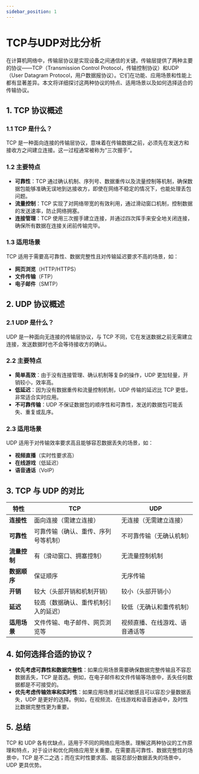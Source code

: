 ```yaml
---
sidebar_position: 1
---
```


# TCP与UDP对比分析

在计算机网络中，传输层协议是实现设备之间通信的关键。传输层提供了两种主要的协议——TCP（Transmission Control Protocol，传输控制协议）和UDP（User Datagram Protocol，用户数据报协议）。它们在功能、应用场景和性能上都有显著差异。本文将详细探讨这两种协议的特点、适用场景以及如何选择适合的传输协议。

## 1. TCP 协议概述

### 1.1 TCP 是什么？
TCP 是一种面向连接的传输层协议，意味着在传输数据之前，必须先在发送方和接收方之间建立连接。这一过程通常被称为“三次握手”。

### 1.2 主要特点
- **可靠性**：TCP 通过确认机制、序列号、数据重传以及流量控制等机制，确保数据包能够准确无误地到达接收方，即使在网络不稳定的情况下，也能处理丢包问题。
- **流量控制**：TCP 实现了对网络带宽的有效利用，通过滑动窗口机制，控制数据的发送速率，防止网络拥塞。
- **连接管理**：TCP 使用三次握手建立连接，并通过四次挥手来安全地关闭连接，确保所有数据在连接关闭前传输完毕。

### 1.3 适用场景
TCP 适用于需要高可靠性、数据完整性且对传输延迟要求不高的场景，如：
- **网页浏览**（HTTP/HTTPS）
- **文件传输**（FTP）
- **电子邮件**（SMTP）

## 2. UDP 协议概述

### 2.1 UDP 是什么？
UDP 是一种面向无连接的传输层协议，与 TCP 不同，它在发送数据之前无需建立连接，发送数据时也不会等待接收方的确认。

### 2.2 主要特点
- **简单高效**：由于没有连接管理、确认机制等复杂的操作，UDP 更加轻量，开销较小，效率高。
- **低延迟**：因为没有数据重传和流量控制机制，UDP 传输的延迟比 TCP 更低，非常适合实时应用。
- **不可靠传输**：UDP 不保证数据包的顺序性和可靠性，发送的数据包可能丢失、重复或乱序。

### 2.3 适用场景
UDP 适用于对传输效率要求高且能够容忍数据丢失的场景，如：
- **视频直播**（实时性要求高）
- **在线游戏**（低延迟）
- **语音通话**（VoIP）

## 3. TCP 与 UDP 的对比

| 特性         | TCP                                  | UDP                            |
| ------------ | ------------------------------------ | ------------------------------ |
| **连接性**   | 面向连接（需建立连接）               | 无连接（无需建立连接）         |
| **可靠性**   | 可靠传输（确认、重传、序列号等机制） | 不可靠传输（无确认机制）       |
| **流量控制** | 有（滑动窗口、拥塞控制）             | 无流量控制机制                 |
| **数据顺序** | 保证顺序                             | 无序传输                       |
| **开销**     | 较大（头部开销和机制开销）           | 较小（头部开销小）             |
| **延迟**     | 较高（数据确认、重传机制引入的延迟） | 较低（无确认和重传机制）       |
| **适用场景** | 文件传输、电子邮件、网页浏览等       | 视频直播、在线游戏、语音通话等 |

## 4. 如何选择合适的协议？

- **优先考虑可靠性和数据完整性**：如果应用场景需要确保数据完整传输且不容忍数据丢失，TCP 是首选。例如，在电子邮件和文件传输等场景中，丢失任何数据都是不可接受的。
- **优先考虑传输效率和实时性**：如果应用场景对延迟敏感且可以容忍少量数据丢失，UDP 是更好的选择。例如，在视频流、在线游戏和语音通话中，及时性比数据完整性更为重要。

## 5. 总结

TCP 和 UDP 各有优缺点，适用于不同的网络应用场景。理解这两种协议的工作原理和特点，对于设计和优化网络应用至关重要。在需要高可靠性、数据完整性的场景中，TCP 是不二之选；而在实时性要求高、能容忍部分数据丢失的场景中，UDP 更具优势。
